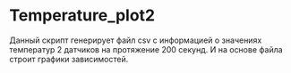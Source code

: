 # Temperature_plot2
Данный скрипт генерирует файл csv с информацией о значениях температур 2 датчиков на протяжение 200 секунд. И на основе файла строит графики зависимостей. 
